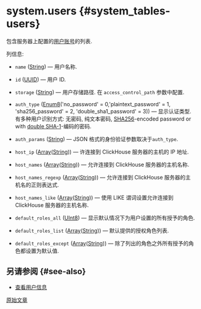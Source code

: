 # system.users {#system_tables-users}

包含服务器上配置的[用户账号](../../operations/access-rights.md#user-account-management)的列表.

列信息:
-    `name` ([String](../../sql-reference/data-types/string.md)) — 用户名称.

-    `id` ([UUID](../../sql-reference/data-types/uuid.md)) — 用户 ID.

-    `storage` ([String](../../sql-reference/data-types/string.md)) — 用户存储路径. 在 `access_control_path` 参数中配置.

-    `auth_type` ([Enum8](../../sql-reference/data-types/enum.md)('no_password' = 0,'plaintext_password' = 1, 'sha256_password' = 2, 'double_sha1_password' = 3)) — 显示认证类型. 有多种用户识别方式: 无密码, 纯文本密码, [SHA256](https://ru.wikipedia.org/wiki/SHA-2)-encoded password or with [double SHA-1](https://ru.wikipedia.org/wiki/SHA-1)-编码的密码.

-    `auth_params` ([String](../../sql-reference/data-types/string.md)) — JSON 格式的身份验证参数取决于`auth_type`.

-    `host_ip` ([Array](../../sql-reference/data-types/array.md)([String](../../sql-reference/data-types/string.md))) — 许连接到 ClickHouse 服务器的主机的 IP 地址.

-    `host_names` ([Array](../../sql-reference/data-types/array.md)([String](../../sql-reference/data-types/string.md))) — 允许连接到 ClickHouse 服务器的主机名称.

-    `host_names_regexp` ([Array](../../sql-reference/data-types/array.md)([String](../../sql-reference/data-types/string.md))) — 允许连接到 ClickHouse 服务器的主机名的正则表达式.

-    `host_names_like` ([Array](../../sql-reference/data-types/array.md)([String](../../sql-reference/data-types/string.md))) — 使用 LIKE 谓词设置允许连接到 ClickHouse 服务器的主机名称.

-    `default_roles_all` ([UInt8](../../sql-reference/data-types/int-uint.md#uint-ranges)) — 显示默认情况下为用户设置的所有授予的角色.

-    `default_roles_list` ([Array](../../sql-reference/data-types/array.md)([String](../../sql-reference/data-types/string.md))) — 默认提供的授权角色列表.

-    `default_roles_except` ([Array](../../sql-reference/data-types/array.md)([String](../../sql-reference/data-types/string.md))) — 除了列出的角色之外所有授予的角色都设置为默认值.

## 另请参阅 {#see-also}

-   [查看用户信息](../../sql-reference/statements/show.md#show-users-statement)

[原始文章](https://clickhouse.com/docs/en/operations/system-tables/users) <!--hide-->
